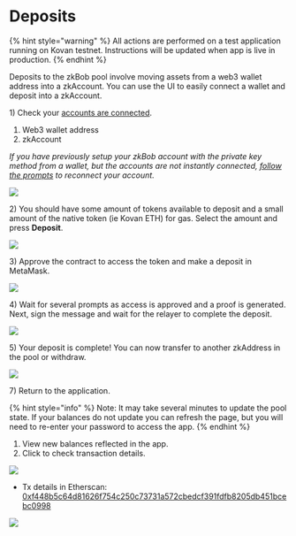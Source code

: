 # Deposits

{% hint style="warning" %}
All actions are performed on a test application running on Kovan testnet. Instructions will be updated when app is live in production.
{% endhint %}

Deposits to the zkBob pool involve moving assets from a web3 wallet address into a zkAccount. You can use the UI to easily connect a wallet and deposit into a zkAccount.

1\) Check your [accounts are connected](account-creation/).

1. Web3 wallet address
2. zkAccount

_If you have previously setup your zkBob account with the private key method from a wallet, but the accounts are not instantly connected,_ [_follow the prompts_](account-creation/#web-3-wallet-connected) _to reconnect your account._

![](../../.gitbook/assets/zkconnected-2.png)

2\) You should have some amount of tokens available to deposit and a small amount of the native token (ie Kovan ETH) for gas. Select the amount and press **Deposit**.

![](../../.gitbook/assets/zkdep.png)

3\) Approve the contract to access the token and make a deposit in MetaMask.

![](../../.gitbook/assets/zkperm-1.png)

4\) Wait for several prompts as access is approved and a proof is generated. Next, sign the message and wait for the relayer to complete the deposit.

![](<../../.gitbook/assets/zk-wait (1).png>)

5\) Your deposit is complete! You can now transfer to another zkAddress in the pool or withdraw.&#x20;

![](../../.gitbook/assets/zk-complete.png)

7\) Return to the application.

{% hint style="info" %}
Note: It may take several minutes to update the pool state. If your balances do not update you can refresh the page, but you will need to re-enter your password to access the app.
{% endhint %}

1. View new balances reflected in the app.
2. Click to check transaction details.

![](../../.gitbook/assets/zkhist.png)

* Tx details in Etherscan: [0xf448b5c64d81626f754c250c73731a572cbedcf391fdfb8205db451bcebc0998](https://kovan.etherscan.io/tx/0xf448b5c64d81626f754c250c73731a572cbedcf391fdfb8205db451bcebc0998)

![](../../.gitbook/assets/zk-blockscout.png)

